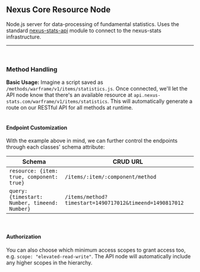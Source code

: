 ## Nexus Core Resource Node
Node.js server for data-processing of fundamental statistics. Uses the standard [nexus-stats-api](https://github.com/Kaptard/nexus-stats-api) module to connect to the nexus-stats infrastructure.
- - - -
<br>

### Method Handling
**Basic Usage:**
Imagine a script saved as `/methods/warframe/v1/items/statistics.js`. Once connected, we'll let the API node know that there's an available resource at `api.nexus-stats.com/warframe/v1/items/statistics`. This will automatically generate a route on our RESTful API for all methods at runtime.
<br>
<br>
#### Endpoint Customization
With the example above in mind, we can further control the endpoints through each classes' schema attribute: <br>

Schema  | CRUD URL
------ | ------
`resource: {item: true, component: true}`   | `/items/:item/:component/method`
`query: {timestart: Number, timeend: Number}` | `/items/method?timestart=1490717012&timeend=1490817012`
<br>

#### Authorization
You can also choose which minimum access scopes to grant access too, e.g. `scope: "elevated-read-write"`. The API node will automatically include any higher scopes in the hierarchy.
